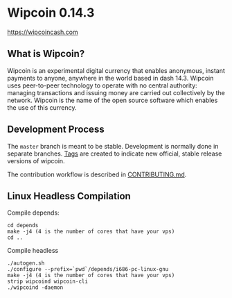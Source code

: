 Wipcoin 0.14.3
===================================

https://wipcoincash.com


What is Wipcoin?
------------------------

Wipcoin is an experimental digital currency that enables anonymous, instant
payments to anyone, anywhere in the world based in dash 14.3. Wipcoin uses peer-to-peer technology
to operate with no central authority: managing transactions and issuing money
are carried out collectively by the network. Wipcoin is the name of the open
source software which enables the use of this currency.

Development Process
-------------------

The `master` branch is meant to be stable. Development is normally done in separate branches.
[Tags](https://github.com/wipcoincash/tags) are created to indicate new official,
stable release versions of wipcoin.

The contribution workflow is described in [CONTRIBUTING.md](CONTRIBUTING.md).

Linux Headless Compilation
-------
Compile depends:
```
cd depends
make -j4 (4 is the number of cores that have your vps)
cd ..
```
Compile headless
```
./autogen.sh
./configure --prefix=`pwd`/depends/i686-pc-linux-gnu
make -j4 (4 is the number of cores that have your vps)
strip wipcoind wipcoin-cli
./wipcoind -daemon
```
